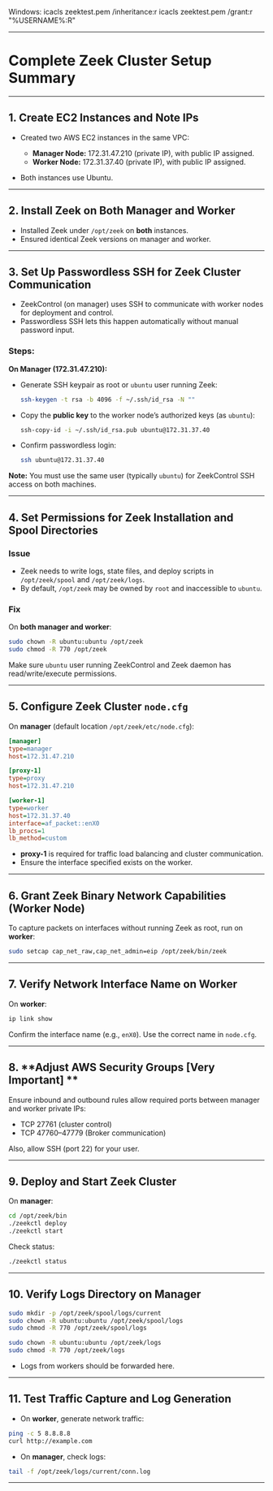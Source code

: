 Windows:
icacls zeektest.pem /inheritance:r
icacls zeektest.pem /grant:r "%USERNAME%:R"

---

# **Complete Zeek Cluster Setup Summary**

---

## 1. **Create EC2 Instances and Note IPs**

* Created two AWS EC2 instances in the same VPC:

  * **Manager Node:** 172.31.47.210 (private IP), with public IP assigned.
  * **Worker Node:** 172.31.37.40 (private IP), with public IP assigned.

* Both instances use Ubuntu.

---

## 2. **Install Zeek on Both Manager and Worker**

* Installed Zeek under `/opt/zeek` on **both** instances.
* Ensured identical Zeek versions on manager and worker.

---

## 3. **Set Up Passwordless SSH for Zeek Cluster Communication**

* ZeekControl (on manager) uses SSH to communicate with worker nodes for deployment and control.
* Passwordless SSH lets this happen automatically without manual password input.

### Steps:

**On Manager (172.31.47.210):**

* Generate SSH keypair as root or `ubuntu` user running Zeek:

  ```bash
  ssh-keygen -t rsa -b 4096 -f ~/.ssh/id_rsa -N ""
  ```

* Copy the **public key** to the worker node’s authorized keys (as `ubuntu`):

  ```bash
  ssh-copy-id -i ~/.ssh/id_rsa.pub ubuntu@172.31.37.40
  ```

* Confirm passwordless login:

  ```bash
  ssh ubuntu@172.31.37.40
  ```

**Note:** You must use the same user (typically `ubuntu`) for ZeekControl SSH access on both machines.

---

## 4. **Set Permissions for Zeek Installation and Spool Directories**

### Issue

* Zeek needs to write logs, state files, and deploy scripts in `/opt/zeek/spool` and `/opt/zeek/logs`.
* By default, `/opt/zeek` may be owned by `root` and inaccessible to `ubuntu`.

### Fix

On **both manager and worker**:

```bash
sudo chown -R ubuntu:ubuntu /opt/zeek
sudo chmod -R 770 /opt/zeek
```

Make sure `ubuntu` user running ZeekControl and Zeek daemon has read/write/execute permissions.

---

## 5. **Configure Zeek Cluster `node.cfg`**

On **manager** (default location `/opt/zeek/etc/node.cfg`):

```ini
[manager]
type=manager
host=172.31.47.210

[proxy-1]
type=proxy
host=172.31.47.210

[worker-1]
type=worker
host=172.31.37.40
interface=af_packet::enX0   
lb_procs=1
lb_method=custom
```

* **proxy-1** is required for traffic load balancing and cluster communication.
* Ensure the interface specified exists on the worker.

---

## 6. **Grant Zeek Binary Network Capabilities (Worker Node)**

To capture packets on interfaces without running Zeek as root, run on **worker**:

```bash
sudo setcap cap_net_raw,cap_net_admin=eip /opt/zeek/bin/zeek
```

---

## 7. **Verify Network Interface Name on Worker**

On **worker**:

```bash
ip link show
```

Confirm the interface name (e.g., `enX0`). Use the correct name in `node.cfg`.

---

## 8. **Adjust AWS Security Groups [Very Important] **

Ensure inbound and outbound rules allow required ports between manager and worker private IPs:

* TCP 27761 (cluster control)
* TCP 47760–47779 (Broker communication)

Also, allow SSH (port 22) for your user.

---

## 9. **Deploy and Start Zeek Cluster**

On **manager**:

```bash
cd /opt/zeek/bin
./zeekctl deploy
./zeekctl start
```

Check status:

```bash
./zeekctl status
```

---

## 10. **Verify Logs Directory on Manager**

```bash
sudo mkdir -p /opt/zeek/spool/logs/current
sudo chown -R ubuntu:ubuntu /opt/zeek/spool/logs
sudo chmod -R 770 /opt/zeek/spool/logs
```

```bash
sudo chown -R ubuntu:ubuntu /opt/zeek/logs
sudo chmod -R 770 /opt/zeek/logs
```
* Logs from workers should be forwarded here.

---

## 11. **Test Traffic Capture and Log Generation**

* On **worker**, generate network traffic:

```bash
ping -c 5 8.8.8.8
curl http://example.com
```

* On **manager**, check logs:

```bash
tail -f /opt/zeek/logs/current/conn.log
```

---
